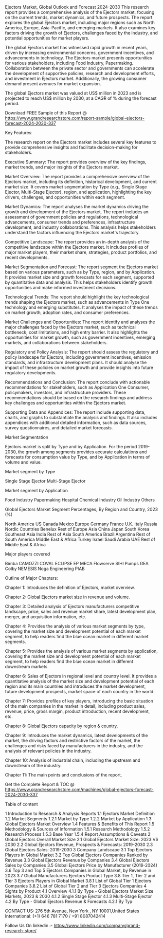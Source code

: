 Ejectors Market, Global Outlook and Forecast 2024-2030
This research report provides a comprehensive analysis of the Ejectors market, focusing on the current trends, market dynamics, and future prospects. The report explores the global Ejectors market, including major regions such as North America, Europe, Asia-Pacific, and emerging markets. It also examines key factors driving the growth of Ejectors, challenges faced by the industry, and potential opportunities for market players.

The global Ejectors market has witnessed rapid growth in recent years, driven by increasing environmental concerns, government incentives, and advancements in technology. The Ejectors market presents opportunities for various stakeholders, including Food Industry, Papermaking. Collaboration between the private sector and governments can accelerate the development of supportive policies, research and development efforts, and investment in Ejectors market. Additionally, the growing consumer demand present avenues for market expansion.

The global Ejectors market was valued at US$ million in 2023 and is projected to reach US$ million by 2030, at a CAGR of % during the forecast period.

Download FREE Sample of this Report @ https://www.grandresearchstore.com/report-sample/global-ejectors-forecast-2024-2030-337


Key Features:

The research report on the Ejectors market includes several key features to provide comprehensive insights and facilitate decision-making for stakeholders.

Executive Summary: The report provides overview of the key findings, market trends, and major insights of the Ejectors market.

Market Overview: The report provides a comprehensive overview of the Ejectors market, including its definition, historical development, and current market size. It covers market segmentation by Type (e.g., Single Stage Ejector, Multi-Stage Ejector), region, and application, highlighting the key drivers, challenges, and opportunities within each segment.

Market Dynamics: The report analyses the market dynamics driving the growth and development of the Ejectors market. The report includes an assessment of government policies and regulations, technological advancements, consumer trends and preferences, infrastructure development, and industry collaborations. This analysis helps stakeholders understand the factors influencing the Ejectors market's trajectory.

Competitive Landscape: The report provides an in-depth analysis of the competitive landscape within the Ejectors market. It includes profiles of major market players, their market share, strategies, product portfolios, and recent developments.

Market Segmentation and Forecast: The report segment the Ejectors market based on various parameters, such as by Type, region, and by Application. It provides market size and growth forecasts for each segment, supported by quantitative data and analysis. This helps stakeholders identify growth opportunities and make informed investment decisions.

Technological Trends: The report should highlight the key technological trends shaping the Ejectors market, such as advancements in Type One technology and emerging substitutes. It analyses the impact of these trends on market growth, adoption rates, and consumer preferences.

Market Challenges and Opportunities: The report identify and analyses the major challenges faced by the Ejectors market, such as technical bottleneck, cost limitations, and high entry barrier. It also highlights the opportunities for market growth, such as government incentives, emerging markets, and collaborations between stakeholders.

Regulatory and Policy Analysis: The report should assess the regulatory and policy landscape for Ejectors, including government incentives, emission standards, and infrastructure development plans. It should analyse the impact of these policies on market growth and provide insights into future regulatory developments.

Recommendations and Conclusion: The report conclude with actionable recommendations for stakeholders, such as Application One Consumer, policymakers, investors, and infrastructure providers. These recommendations should be based on the research findings and address key challenges and opportunities within the Ejectors market.

Supporting Data and Appendices: The report include supporting data, charts, and graphs to substantiate the analysis and findings. It also includes appendices with additional detailed information, such as data sources, survey questionnaires, and detailed market forecasts.

Market Segmentation

Ejectors market is split by Type and by Application. For the period 2019-2030, the growth among segments provides accurate calculations and forecasts for consumption value by Type, and by Application in terms of volume and value.

Market segment by Type



Single Stage Ejector
Multi-Stage Ejector


Market segment by Application



Food Industry
Papermaking
Hospital
Chemical Industry
Oil Industry
Others


Global Ejectors Market Segment Percentages, By Region and Country, 2023 (%)



North America
US
Canada
Mexico
Europe
Germany
France
U.K.
Italy
Russia
Nordic Countries
Benelux
Rest of Europe
Asia
China
Japan
South Korea
Southeast Asia
India
Rest of Asia
South America
Brazil
Argentina
Rest of South America
Middle East & Africa
Turkey
Israel
Saudi Arabia
UAE
Rest of Middle East & Africa


Major players covered



Bimba
CAMOZZI
COVAL
ECLIPSE
EP MECA
Flowserve SIHI Pumps
GEA Colby
NEMESIS
Noga Engineering
PIAB


Outline of Major Chapters:

Chapter 1: Introduces the definition of Ejectors, market overview.

Chapter 2: Global Ejectors market size in revenue and volume.

Chapter 3: Detailed analysis of Ejectors manufacturers competitive landscape, price, sales and revenue market share, latest development plan, merger, and acquisition information, etc.

Chapter 4: Provides the analysis of various market segments by type, covering the market size and development potential of each market segment, to help readers find the blue ocean market in different market segments.

Chapter 5: Provides the analysis of various market segments by application, covering the market size and development potential of each market segment, to help readers find the blue ocean market in different downstream markets.

Chapter 6: Sales of Ejectors in regional level and country level. It provides a quantitative analysis of the market size and development potential of each region and its main countries and introduces the market development, future development prospects, market space of each country in the world.

Chapter 7: Provides profiles of key players, introducing the basic situation of the main companies in the market in detail, including product sales, revenue, price, gross margin, product introduction, recent development, etc.

Chapter 8: Global Ejectors capacity by region & country.

Chapter 9: Introduces the market dynamics, latest developments of the market, the driving factors and restrictive factors of the market, the challenges and risks faced by manufacturers in the industry, and the analysis of relevant policies in the industry.

Chapter 10: Analysis of industrial chain, including the upstream and downstream of the industry.

Chapter 11: The main points and conclusions of the report.

Get the Complete Report & TOC @ https://www.grandresearchstore.com/machines/global-ejectors-forecast-2024-2030-337

Table of content

1 Introduction to Research & Analysis Reports
1.1 Ejectors Market Definition
1.2 Market Segments
1.2.1 Market by Type
1.2.2 Market by Application
1.3 Global Ejectors Market Overview
1.4 Features & Benefits of This Report
1.5 Methodology & Sources of Information
1.5.1 Research Methodology
1.5.2 Research Process
1.5.3 Base Year
1.5.4 Report Assumptions & Caveats
2 Global Ejectors Overall Market Size
2.1 Global Ejectors Market Size: 2023 VS 2030
2.2 Global Ejectors Revenue, Prospects & Forecasts: 2019-2030
2.3 Global Ejectors Sales: 2019-2030
3 Company Landscape
3.1 Top Ejectors Players in Global Market
3.2 Top Global Ejectors Companies Ranked by Revenue
3.3 Global Ejectors Revenue by Companies
3.4 Global Ejectors Sales by Companies
3.5 Global Ejectors Price by Manufacturer (2019-2024)
3.6 Top 3 and Top 5 Ejectors Companies in Global Market, by Revenue in 2023
3.7 Global Manufacturers Ejectors Product Type
3.8 Tier 1, Tier 2 and Tier 3 Ejectors Players in Global Market
3.8.1 List of Global Tier 1 Ejectors Companies
3.8.2 List of Global Tier 2 and Tier 3 Ejectors Companies
4 Sights by Product
4.1 Overview
4.1.1 By Type - Global Ejectors Market Size Markets, 2023 & 2030
4.1.2 Single Stage Ejector
4.1.3 Multi-Stage Ejector
4.2 By Type - Global Ejectors Revenue & Forecasts
4.2.1 By Typ

CONTACT US:
276 5th Avenue, New York , NY 10001,United States
International: (+1) 646 781 7170 / +91 8087042414

Follow Us On linkedin :- https://www.linkedin.com/company/grand-research-store/


